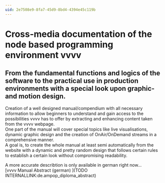 ```yaml
---
uid: 2e7508e9-8fa7-45d9-8bd4-4394e45c119b
---
```


#  Cross-media documentation of the node based programming environment vvvv
##  From the fundamental functions and logics of the software to the practical use in production environments with a special look upon graphic- and motion design.

Creation of a well designed manual/compendium with all necessary information to allow beginners to understand and gain access to the possibilities vvvv has to offer by extracting and enhancing content taken from the vvvv webpage.  
One part of the manual will cover special topics like live visualisations, dynamic graphic design and the creation of OnAir/OnDemand streams in a comprehensive manner.  
A goal is, to create the whole manual at least semi automatically from the website with a dynamic and pretty random design that follows certain rules to establish a certain look without compromising readability.  

A more accurate describtion is only available in german right now...  
[vvvv Manual Abstract (german) ](TODO INTERNALLINK:de.ampop_diploma_abstract) 